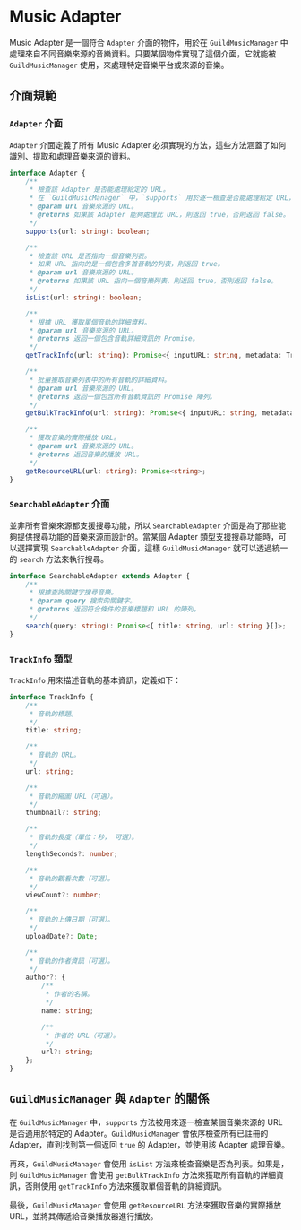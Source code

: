 # Music Adapter
Music Adapter 是一個符合 `Adapter` 介面的物件，用於在 `GuildMusicManager` 中處理來自不同音樂來源的音樂資料。只要某個物件實現了這個介面，它就能被 `GuildMusicManager` 使用，來處理特定音樂平台或來源的音樂。

## 介面規範
### `Adapter` 介面
`Adapter` 介面定義了所有 Music Adapter 必須實現的方法，這些方法涵蓋了如何識別、提取和處理音樂來源的資料。
```ts
interface Adapter {
    /**
     * 檢查該 Adapter 是否能處理給定的 URL。
     * 在 `GuildMusicManager` 中，`supports` 用於逐一檢查是否能處理給定 URL，並選擇第一個能處理的 Adapter。
     * @param url 音樂來源的 URL。
     * @returns 如果該 Adapter 能夠處理此 URL，則返回 true，否則返回 false。
     */
    supports(url: string): boolean;

    /**
     * 檢查該 URL 是否指向一個音樂列表。
     * 如果 URL 指向的是一個包含多首音軌的列表，則返回 true。
     * @param url 音樂來源的 URL。
     * @returns 如果該 URL 指向一個音樂列表，則返回 true，否則返回 false。
     */
    isList(url: string): boolean;

    /**
     * 根據 URL 獲取單個音軌的詳細資料。
     * @param url 音樂來源的 URL。
     * @returns 返回一個包含音軌詳細資訊的 Promise。
     */
    getTrackInfo(url: string): Promise<{ inputURL: string, metadata: TrackInfo }>;

    /**
     * 批量獲取音樂列表中的所有音軌的詳細資料。
     * @param url 音樂來源的 URL。
     * @returns 返回一個包含所有音軌資訊的 Promise 陣列。
     */
    getBulkTrackInfo(url: string): Promise<{ inputURL: string, metadata: TrackInfo }[]>;

    /**
     * 獲取音樂的實際播放 URL。
     * @param url 音樂來源的 URL。
     * @returns 返回音樂的播放 URL。
     */
    getResourceURL(url: string): Promise<string>;
}
```

### `SearchableAdapter` 介面
並非所有音樂來源都支援搜尋功能，所以 `SearchableAdapter` 介面是為了那些能夠提供搜尋功能的音樂來源而設計的。當某個 Adapter 類型支援搜尋功能時，可以選擇實現 `SearchableAdapter` 介面，這樣 `GuildMusicManager` 就可以透過統一的 `search` 方法來執行搜尋。

```ts
interface SearchableAdapter extends Adapter {
    /**
     * 根據查詢關鍵字搜尋音樂。
     * @param query 搜索的關鍵字。
     * @returns 返回符合條件的音樂標題和 URL 的陣列。
     */
    search(query: string): Promise<{ title: string, url: string }[]>;
}
```

### `TrackInfo` 類型
`TrackInfo` 用來描述音軌的基本資訊，定義如下：

```ts
interface TrackInfo {
    /**
     * 音軌的標題。
     */
    title: string;

    /**
     * 音軌的 URL。
     */
    url: string;

    /**
     * 音軌的縮圖 URL（可選）。
     */
    thumbnail?: string;

    /**
     * 音軌的長度（單位：秒， 可選）。
     */
    lengthSeconds?: number;

    /**
     * 音軌的觀看次數（可選）。
     */
    viewCount?: number;

    /**
     * 音軌的上傳日期（可選）。
     */
    uploadDate?: Date;

    /**
     * 音軌的作者資訊（可選）。
     */
    author?: {
        /**
         * 作者的名稱。
         */
        name: string;

        /**
         * 作者的 URL（可選）。
         */
        url?: string;
    };
}
```

## `GuildMusicManager` 與 `Adapter` 的關係
在 `GuildMusicManager` 中，`supports` 方法被用來逐一檢查某個音樂來源的 URL 是否適用於特定的 Adapter。`GuildMusicManager` 會依序檢查所有已註冊的 Adapter，直到找到第一個返回 `true` 的 Adapter，並使用該 Adapter 處理音樂。

再來，`GuildMusicManager` 會使用 `isList` 方法來檢查音樂是否為列表。如果是，則 `GuildMusicManager` 會使用 `getBulkTrackInfo` 方法來獲取所有音軌的詳細資訊，否則使用 `getTrackInfo` 方法來獲取單個音軌的詳細資訊。

最後，`GuildMusicManager` 會使用 `getResourceURL` 方法來獲取音樂的實際播放 URL，並將其傳遞給音樂播放器進行播放。


